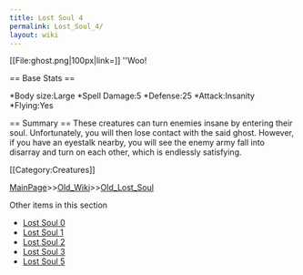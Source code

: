 ```yaml
---
title: Lost Soul 4
permalink: Lost_Soul_4/
layout: wiki
---
```

[[File:ghost.png|100px|link=]] ''Woo!

== Base Stats ==

*Body size:Large
*Spell Damage:5
*Defense:25
*Attack:Insanity
*Flying:Yes

== Summary ==
These creatures can turn enemies insane by entering their soul. Unfortunately, you will then lose contact with the said ghost. However, if you have an eyestalk nearby, you will see the enemy army fall into disarray and turn on each other, which is endlessly satisfying.


[[Category:Creatures]]

[MainPage](/keeperrl_wiki/ "wikilink")>>[Old_Wiki](/keeperrl_wiki/Old_Wiki "wikilink")>>[Old_Lost_Soul](/keeperrl_wiki/Old_Lost_Soul "wikilink")

Other items in this section
-    [Lost Soul 0](/keeperrl_wiki/Lost_Soul_0 "wikilink")
-    [Lost Soul 1](/keeperrl_wiki/Lost_Soul_1 "wikilink")
-    [Lost Soul 2](/keeperrl_wiki/Lost_Soul_2 "wikilink")
-    [Lost Soul 3](/keeperrl_wiki/Lost_Soul_3 "wikilink")
-    [Lost Soul 5](/keeperrl_wiki/Lost_Soul_5 "wikilink")
